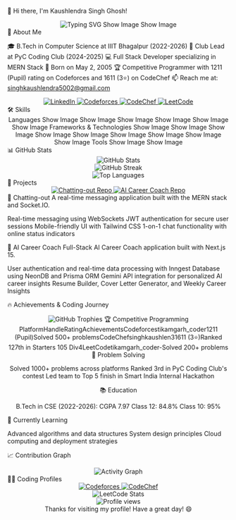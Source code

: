 👋 Hi there, I'm Kaushlendra Singh Ghosh!
<div align="center">
  <img src="https://readme-typing-svg.herokuapp.com?font=Fira+Code&pause=1000&color=6495ED&center=true&vCenter=true&width=435&lines=Full+Stack+Developer;MERN+Stack+Enthusiast;Problem+Solver;Open+Source+Contributor" alt="Typing SVG" />
Show Image
Show Image
</div>
💫 About Me

🎓 B.Tech in Computer Science at IIIT Bhagalpur (2022-2026)
🚀 Club Lead at PyC Coding Club (2024-2025)
💻 Full Stack Developer specializing in MERN Stack
🎂 Born on May 2, 2005
🏆 Competitive Programmer with 1211 (Pupil) rating on Codeforces and 1611 (3⭐) on CodeChef
📫 Reach me at: singhkaushlendra5002@gmail.com

<div align="center">
  <a href="https://www.linkedin.com/in/kaushlendra07/" target="_blank">
    <img src="https://img.shields.io/badge/LinkedIn-0077B5?style=for-the-badge&logo=linkedin&logoColor=white" alt="LinkedIn"/>
  </a>
  <a href="https://codeforces.com/profile/tikamgarh_coder" target="_blank">
    <img src="https://img.shields.io/badge/Codeforces-445f9d?style=for-the-badge&logo=Codeforces&logoColor=white" alt="Codeforces"/>
  </a>
  <a href="https://www.codechef.com/users/singhkaushlen3" target="_blank">
    <img src="https://img.shields.io/badge/CodeChef-5B4638?style=for-the-badge&logo=codechef&logoColor=white" alt="CodeChef"/>
  </a>
  <a href="https://leetcode.com/u/tikamgarh_coder/" target="_blank">
    <img src="https://img.shields.io/badge/LeetCode-FFA116?style=for-the-badge&logo=leetcode&logoColor=white" alt="LeetCode"/>
  </a>
</div>
🛠️ Skills
<div align="center">
Languages
Show Image
Show Image
Show Image
Show Image
Show Image
Show Image
Frameworks & Technologies
Show Image
Show Image
Show Image
Show Image
Show Image
Show Image
Show Image
Show Image
Show Image
Tools
Show Image
Show Image
</div>
📊 GitHub Stats
<div align="center">
  <img src="https://github-readme-stats.vercel.app/api?username=kaushlendraghosh&show_icons=true&theme=tokyonight&hide_border=true&include_all_commits=true&count_private=true&border_radius=10" alt="GitHub Stats" />
</div>
<div align="center">
  <img src="https://github-readme-streak-stats.herokuapp.com/?user=kaushlendraghosh&theme=tokyonight&hide_border=true&border_radius=10&date_format=M%20j%5B%2C%20Y%5D" alt="GitHub Streak" />
</div>
<div align="center">
  <img src="https://github-readme-stats.vercel.app/api/top-langs/?username=kaushlendraghosh&layout=compact&theme=tokyonight&hide_border=true&border_radius=10&langs_count=8" alt="Top Languages" />
</div>
🚀 Projects
<div align="center">
<a href="https://github.com/kaushlendraghosh/chatting-out">
  <img src="https://github-readme-stats.vercel.app/api/pin/?username=kaushlendraghosh&repo=chatting-out&theme=tokyonight&hide_border=true" alt="Chatting-out Repo" />
</a>
<a href="https://github.com/kaushlendraghosh/ai-career-coach">
  <img src="https://github-readme-stats.vercel.app/api/pin/?username=kaushlendraghosh&repo=ai-career-coach&theme=tokyonight&hide_border=true" alt="AI Career Coach Repo" />
</a>
</div>
💬 Chatting-out
A real-time messaging application built with the MERN stack and Socket.IO.

Real-time messaging using WebSockets
JWT authentication for secure user sessions
Mobile-friendly UI with Tailwind CSS
1-on-1 chat functionality with online status indicators

🤖 AI Career Coach
Full-Stack AI Career Coach application built with Next.js 15.

User authentication and real-time data processing with Inngest
Database using NeonDB and Prisma ORM
Gemini API integration for personalized AI career insights
Resume Builder, Cover Letter Generator, and Weekly Career Insights

🔥 Achievements & Coding Journey
<div align="center">
  <img src="https://github-profile-trophy.vercel.app/?username=kaushlendraghosh&theme=nord&column=7&margin-w=15&margin-h=15" alt="GitHub Trophies" />
🏆 Competitive Programming
PlatformHandleRatingAchievementsCodeforcestikamgarh_coder1211 (Pupil)Solved 500+ problemsCodeChefsinghkaushlen31611 (3⭐)Ranked 127th in Starters 105 Div4LeetCodetikamgarh_coder-Solved 200+ problems
🚀 Problem Solving

Solved 1000+ problems across platforms
Ranked 3rd in PyC Coding Club's contest
Led team to Top 5 finish in Smart India Internal Hackathon

📚 Education

B.Tech in CSE (2022-2026): CGPA 7.97
Class 12: 84.8%
Class 10: 95%

</div>
🌱 Currently Learning

Advanced algorithms and data structures
System design principles
Cloud computing and deployment strategies

📈 Contribution Graph
<div align="center">
  <img src="https://github-readme-activity-graph.vercel.app/graph?username=kaushlendraghosh&theme=tokyo-night&hide_border=true&area=true&radius=15" alt="Activity Graph" />
</div>
👨‍💻 Coding Profiles
<div align="center">
  <a href="https://codeforces.com/profile/tikamgarh_coder">
    <img src="https://img.shields.io/badge/Codeforces-Pupil%20(1211)-445f9d?style=for-the-badge&logo=Codeforces&logoColor=white" alt="Codeforces"/>
  </a>
  <a href="https://www.codechef.com/users/singhkaushlen3">
    <img src="https://img.shields.io/badge/CodeChef-3%20Star%20(1611)-5B4638?style=for-the-badge&logo=codechef&logoColor=white" alt="CodeChef"/>
  </a>
</div>
<div align="center">
  <img src="https://leetcode-stats-six.vercel.app/?username=tikamgarh_coder&theme=dark" alt="LeetCode Stats" />
</div>

<div align="center">
  <img src="https://komarev.com/ghpvc/?username=YourGitHubUsername&color=blueviolet&style=flat-square" alt="Profile views" />
</div>
<div align="center">
Thanks for visiting my profile! Have a great day! 😄
</div>
